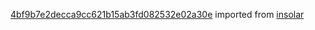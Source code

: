 [4bf9b7e2decca9cc621b15ab3fd082532e02a30e](https://github.com/insolar/insolar/commit/4bf9b7e2decca9cc621b15ab3fd082532e02a30e) imported from [insolar](https://github.com/insolar/insolar)
